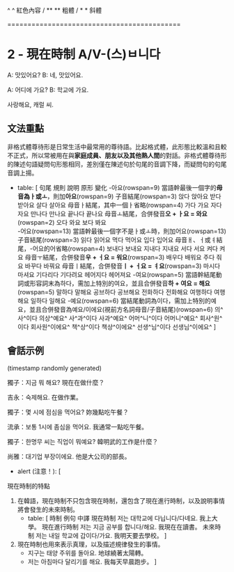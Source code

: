 ^ ^ 紅色內容 / ** ** 粗體 / * * 斜體

===========================================

# 2 - 現在時制 A/V-(스)ㅂ니다

A: 맛있어요?
B: 네, 맛있어요.

A: 어디에 가요?
B: 학교에 가요.

사랑해요, 캐럴 씨.

## 文法重點

非格式體尊待形是日常生活中最常用的尊待語。比起格式體，此形態比較溫和且較不正式，所以常被用在與**家庭成員、朋友以及其他熟人間**的對話。非格式體尊待形的陳述句語疑問句形態相同，差別僅在陳述句於句尾的音調下降，而疑問句的句尾音調上揚。

+ table: [
句尾	規則	說明	原形	變化
-아요(rowspan=9)	當語幹最後一個字的**母音為ㅏ或ㅗ**，則加**아요**(rowspan=9)		子音結尾(rowspan=3)		앉다	앉아요
받다	받아요
살다	살아요
母音ㅏ結尾，其中一個ㅏ省略(rowspan=4)		가다	가요
자다	자요
만나다		만나요
끝나다		끝나요
母音ㅗ結尾，合併發音**오 + ㅏ요 = 와요**(rowspan=2)		오다	와요
보다	봐요	
-어요(rowspan=13)	當語幹最後一個字不是ㅏ或ㅗ時，則加어요(rowspan=13)		子音結尾(rowspan=3)		읽다	읽어요
먹다	먹어요
입다	입어요
母音ㅐ、ㅓ或ㅕ結尾，-어요的어省略(rowspan=4)	보내다		보내요
지내다		지내요
서다	서요
켜다	켜요
母音ㅜ結尾，合併發音**우 + ㅓ요 = 워요**(rowspan=3)		배우다		배워요
주다	줘요
바꾸다		바꿔요
母音ㅣ結尾，合併發音**ㅣ + ㅓ요 = ㅕ요**(rowspan=3)		마시다		마셔요
기다리다		기다려요
헤어지다		헤어져요
-여요(rowspan=5)		當語幹結尾動詞或形容詞末為하다，需加上特別的여요，並且合併發音**하 + 여요 = 해요**(rowspan=5)		말하다		말해요
공브하다		공브해요
전화하다		전화해요
여행하다		여행해요
일하다		일해요
-예요(rowspan=6)		當結尾動詞為이다，需加上特別的예요，並且合併發音為예요/이에요(視前方名詞母音/子音結尾)(rowspan=6)	의^사^이다		의상^예요^
사^과^이다		사과^예요^
어머^니^이다		어머니^예요^
회사^원^이다		회사원^이에요^
책^상^이다		책상^이에요^
선생^님^이다		선생님^이에요^
]

## 會話示例
(timestamp randomly generated)

獨子：지금 뭐 해요?
現在在做什麼？

吉永：숙제해요.
在做作業。

獨子：몇 시에 점심을 먹어요?
妳幾點吃午餐？

流承：보통 1시에 좀심을 먹어요.
我通常一點吃午餐。

獨子：한명무 씨는 직업이 뭐예요?
韓明武的工作是什麼？

尚雅：대기업 부장이에요.
他是大公司的部長。

+ alert (注意！): [

現在時制的特點
1. 在韓語，現在時制不只包含現在時制，還包含了現在進行時制，以及說明事情將會發生的未來時制。
	+ table: [
	時制	例句	中譯
	現在時制	저는 대학교에 다닙니다/다녜요.	我上大學。
	現在進行時制	저는 지금 공부를 합니다/해요.	我現在在讀書。
	未來時制	저는 내일 학교에 갑이다/가요.	我明天要去學校。
	]
2. 現在時制也用來表示真理，以及描述規律發生的事情。
	- 지구는 태양 주위를 돌아요. 地球繞著太陽轉。
	- 저는 아침마다 달리기를 해요. 我每天早晨跑步。
]
